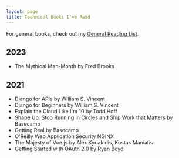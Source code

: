 ```yaml
---
layout: page
title: Technical Books I've Read
---
```


For general books, check out my [General Reading List](reading-list.html).

## 2023

- The Mythical Man-Month by Fred Brooks

## 2021

- Django for APIs by William S. Vincent
- Django for Beginners by William S. Vincent
- Explain the Cloud Like I'm 10 by Todd Hoff
- Shape Up: Stop Running in Circles and Ship Work that Matters by Basecamp
- Getting Real by Basecamp
- O'Reilly Web Application Security NGINX
- The Majesty of Vue.js by Alex Kyriakidis, Kostas Maniatis
- Getting Started with OAuth 2.0 by Ryan Boyd
